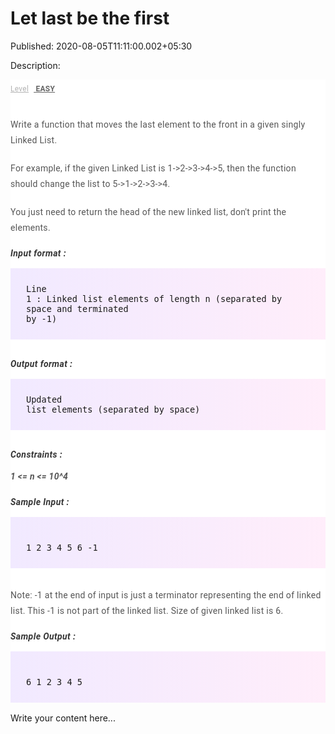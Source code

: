 # Let last be the first

Published: 2020-08-05T11:11:00.002+05:30

Description: 
      <div dir="ltr" style="text-align: left;" trbidi="on">
      <div _ngcontent-tqs-c152="" class="padding" style="-webkit-font-smoothing: antialiased;
      background-color: white; font-family: Roboto, sans-serif; font-size: 16px; margin: 0px;
      padding: 0px 0px 15px;">
      <div _ngcontent-tqs-c152="" style="-webkit-font-smoothing: antialiased; margin: 0px;
      padding: 0px;">
      <a _ngcontent-tqs-c152="" class="key" href="https://www.blogger.com/null"
      style="-webkit-font-smoothing: antialiased; color: #b3b3b3; font-size: 12px; letter-spacing:
      0.27px; line-height: 30px; margin: 0px; padding: 0px;">Level</a><a
      _ngcontent-tqs-c152="" class="value" href="https://www.blogger.com/null"
      style="-webkit-font-smoothing: antialiased; color: #656565; font-size: 12px; font-weight: 700;
      letter-spacing: 0.27px; line-height: 30px; margin: 0px; padding: 0px 0px 0px
      8px;">&nbsp;EASY</a></div>
      </div>
      <div _ngcontent-tqs-c152="" class="description ng-star-inserted"
      style="-webkit-font-smoothing: antialiased; background-color: white; font-family: Roboto,
      sans-serif; font-size: 16px; margin: 0px; padding: 0px;">
      <h4 id="write-a-function-that-moves-last-element-to-front-in-a-given-singly-linked-list"
      style="-webkit-font-smoothing: antialiased; color: #565656; font-size: 14px; font-weight: 400;
      letter-spacing: 0.3px; line-height: 25px; margin: 0px; padding: 15px 0px 5px;">
      Write a function that moves the last element to the front in a given singly Linked
      List.</h4>
      <h4
      id="for-example-if-the-given-linked-list-is-1-gt-2-gt-3-gt-4-gt-5-then-the-function-should-change-the-list-to-5-gt-1-gt-2-gt-3-gt-4"
      style="-webkit-font-smoothing: antialiased; color: #565656; font-size: 14px; font-weight: 400;
      letter-spacing: 0.3px; line-height: 25px; margin: 0px; padding: 15px 0px 5px;">
      For example, if the given Linked List is 1-&gt;2-&gt;3-&gt;4-&gt;5, then the
      function should change the list to 5-&gt;1-&gt;2-&gt;3-&gt;4.</h4>
      <h4 id="you-just-need-to-return-the-head-of-new-linked-list-don-39-t-print-the-elements"
      style="-webkit-font-smoothing: antialiased; color: #565656; font-size: 14px; font-weight: 400;
      letter-spacing: 0.3px; line-height: 25px; margin: 0px; padding: 15px 0px 5px;">
      You just need to return the head of the new linked list, don't print the elements.</h4>
      <h5 id="input-format" style="-webkit-font-smoothing: antialiased; color: #353535;
      font-size: 14px; letter-spacing: 0.4px; margin: 0px; padding: 15px 0px 0px;">
      Input format :</h5>
      <pre style="-webkit-font-smoothing: antialiased; background-image: linear-gradient(-90deg,
      rgba(255, 205, 242, 0.35), rgba(215, 193, 255, 0.35)); font-family: &quot;Open
      Sans&quot;, sans-serif; font-weight: 600; margin-bottom: 20px; margin-top: 20px;
      max-width: 866px; overflow-x: hidden; padding: 25px;"><code
      style="-webkit-font-smoothing: antialiased; margin: 0px; padding: 0px;">Line 1 : Linked
      list elements of length n (separated by space and terminated by -1)
      </code></pre>
      <h5 id="output-format" style="-webkit-font-smoothing: antialiased; color: #353535;
      font-size: 14px; letter-spacing: 0.4px; margin: 0px; padding: 15px 0px 0px;">
      Output format :</h5>
      <pre style="-webkit-font-smoothing: antialiased; background-image: linear-gradient(-90deg,
      rgba(255, 205, 242, 0.35), rgba(215, 193, 255, 0.35)); font-family: &quot;Open
      Sans&quot;, sans-serif; font-weight: 600; margin-bottom: 20px; margin-top: 20px;
      max-width: 866px; overflow-x: hidden; padding: 25px;"><code
      style="-webkit-font-smoothing: antialiased; margin: 0px; padding: 0px;">Updated list
      elements (separated by space)
      </code></pre>
      <h5 id="constraints" style="-webkit-font-smoothing: antialiased; color: #353535; font-size:
      14px; letter-spacing: 0.4px; margin: 0px; padding: 15px 0px 0px;">
      Constraints :</h5>
      <h4 id="1-lt-n-lt-10-4" style="-webkit-font-smoothing: antialiased; color: #565656;
      font-size: 14px; font-weight: 400; letter-spacing: 0.3px; line-height: 25px; margin: 0px;
      padding: 15px 0px 5px;">
      <strong style="-webkit-font-smoothing: antialiased; margin: 0px; padding: 0px;"><em
      style="-webkit-font-smoothing: antialiased; margin: 0px; padding: 0px;">1 &lt;= n
      &lt;= 10^4</em></strong></h4>
      </div>
      <div _ngcontent-tqs-c152="" class="description ng-star-inserted"
      style="-webkit-font-smoothing: antialiased; background-color: white; font-family: Roboto,
      sans-serif; font-size: 16px; margin: 0px; padding: 0px;">
      <h5 id="sample-input" style="-webkit-font-smoothing: antialiased; color: #353535;
      font-size: 14px; letter-spacing: 0.4px; margin: 0px; padding: 15px 0px 0px;">
      Sample Input :</h5>
      <pre style="-webkit-font-smoothing: antialiased; background-image: linear-gradient(-90deg,
      rgba(255, 205, 242, 0.35), rgba(215, 193, 255, 0.35)); font-family: &quot;Open
      Sans&quot;, sans-serif; font-weight: 600; margin-bottom: 20px; margin-top: 20px;
      max-width: 866px; overflow-x: hidden; padding: 25px;"><code
      style="-webkit-font-smoothing: antialiased; margin: 0px; padding: 0px;"> 1 2 3 4 5 6 -1
      </code></pre>
      <h4
      id="note-1-at-the-end-of-input-is-just-a-terminator-representing-the-end-of-linked-list-this-1-is-not-part-of-the-linked-list-size-of-given-linked-list-is-6"
      style="-webkit-font-smoothing: antialiased; color: #565656; font-size: 14px; font-weight: 400;
      letter-spacing: 0.3px; line-height: 25px; margin: 0px; padding: 15px 0px 5px;">
      Note: -1 at the end of input is just a terminator representing the end of linked list. This -1
      is not part of the linked list. Size of given linked list is 6.</h4>
      <h5 id="sample-output" style="-webkit-font-smoothing: antialiased; color: #353535;
      font-size: 14px; letter-spacing: 0.4px; margin: 0px; padding: 15px 0px 0px;">
      Sample Output :</h5>
      <pre style="-webkit-font-smoothing: antialiased; background-image: linear-gradient(-90deg,
      rgba(255, 205, 242, 0.35), rgba(215, 193, 255, 0.35)); font-family: &quot;Open
      Sans&quot;, sans-serif; font-weight: 600; margin-bottom: 20px; margin-top: 20px;
      max-width: 866px; overflow-x: scroll; padding: 25px;"><code
      style="-webkit-font-smoothing: antialiased; margin: 0px; padding: 0px;"> 6 1 2 3 4
      5</code></pre>
      </div>
      <script
      src="https://gist.github.com/Svastikkka/4860f057e35560d66c5a9f077f392887.js"></script></div>


Write your content here...